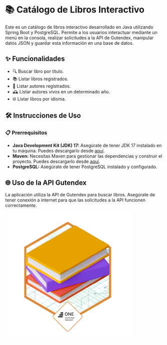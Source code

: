 # 📚 Catálogo de Libros Interactivo

Este es un catálogo de libros interactivo desarrollado en Java utilizando Spring Boot y PostgreSQL. Permite a los usuarios interactuar mediante un menú en la consola, realizar solicitudes a la API de Gutendex, manipular datos JSON y guardar esta información en una base de datos.

## ✨ Funcionalidades

- 🔍 Buscar libro por título.
- 📚 Listar libros registrados.
- 👤 Listar autores registrados.
- 🕰️ Listar autores vivos en un determinado año.
- 🌐 Listar libros por idioma.

## 🛠️ Instrucciones de Uso

### 📋 Prerrequisitos

- **Java Development Kit (JDK) 17:** Asegúrate de tener JDK 17 instalado en tu máquina. Puedes descargarlo desde [aquí](https://www.oracle.com/java/technologies/javase-jdk17-downloads.html).
- **Maven:** Necesitas Maven para gestionar las dependencias y construir el proyecto. Puedes descargarlo desde [aquí](https://maven.apache.org/download.cgi).
- **PostgreSQL:** Asegúrate de tener PostgreSQL instalado y configurado.

## 🌐 Uso de la API Gutendex

La aplicación utiliza la API de Gutendex para buscar libros. Asegúrate de tener conexión a internet para que las solicitudes a la API funcionen correctamente.

![Badge-LiterAlura.png](https://raw.githubusercontent.com/crendai/Challenge-Backend-ONE-LiterAlura/main/badge%20literalura.png)
